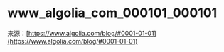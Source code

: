 # www_algolia_com_000101_000101

来源：[https://www.algolia.com/blog/#0001-01-01](https://www.algolia.com/blog/#0001-01-01)